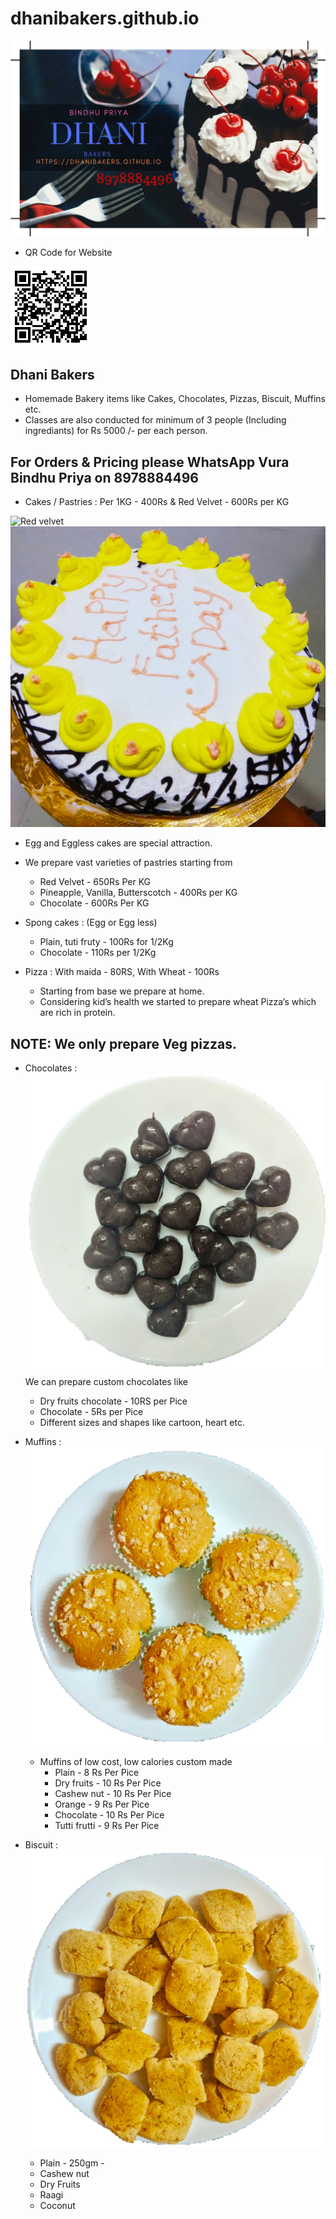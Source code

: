 # dhanibakers.github.io

![Details](/assets/Bindhu_visiting%20card.JPG)

- QR Code for Website

![QR_Code](/assets/QR_Code.png)

## Dhani Bakers 


- Homemade Bakery items like Cakes, Chocolates, Pizzas, Biscuit, Muffins etc.
- Classes are also conducted for minimum of 3 people (Including ingrediants) for Rs 5000 /- per each person.

## For Orders & Pricing please WhatsApp Vura Bindhu Priya on 8978884496

- Cakes / Pastries : Per 1KG - 400Rs & Red Velvet - 600Rs per KG

![Red velvet](/images/RedVelvet.png)
![PineApple](/images/pineapple.jpg)
  - Egg and Eggless cakes are special attraction. 
  - We prepare vast varieties of pastries starting from
      - Red Velvet - 650Rs Per KG 
      - Pineapple, Vanilla, Butterscotch - 400Rs per KG
      - Chocolate - 600Rs Per KG
  - Spong cakes : (Egg or Egg less)
      - Plain, tuti fruty - 100Rs for 1/2Kg
      - Chocolate - 110Rs per 1/2Kg

-	Pizza : With maida - 80RS, With Wheat - 100Rs
    - Starting from base we prepare at home.
    - Considering kid’s health we started to prepare wheat Pizza’s which are rich in protein.
    
    
 ## NOTE: We only prepare Veg pizzas.
 
- Chocolates :
![Choclates](/images/cho.jpg)
   We can prepare custom chocolates like
  - Dry fruits chocolate - 10RS per Pice
  - Chocolate - 5Rs per Pice
  - Different sizes and shapes like cartoon, heart etc. 

- Muffins : 
![Muffins](/images/muffins.jpg)
  - Muffins of low cost, low calories custom made 
    - Plain - 8 Rs Per Pice
    - Dry fruits - 10 Rs Per Pice
    - Cashew nut - 10 Rs Per Pice
    - Orange - 9 Rs Per Pice
    - Chocolate  - 10 Rs Per Pice
    - Tutti frutti  - 9 Rs Per Pice
    
- Biscuit :
![Biscuit](/images/busi.jpg)
  - Plain - 250gm -
  - Cashew nut
  - Dry Fruits
  - Raagi
  - Coconut
